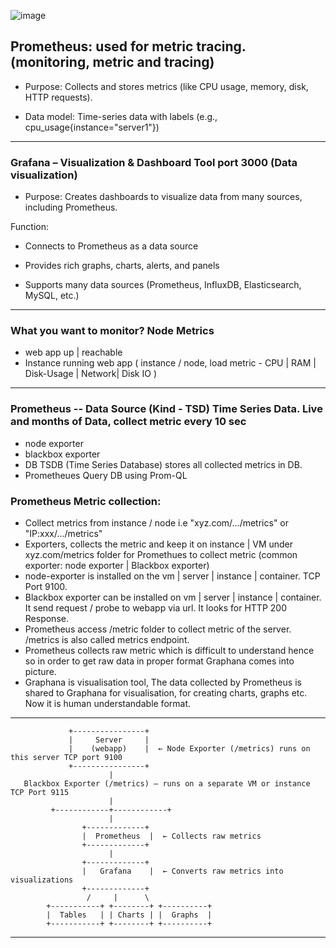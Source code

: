 

![image](https://github.com/user-attachments/assets/91a4b79f-0118-4092-be12-81121a948877)

## Prometheus: used for metric tracing. (monitoring, metric and tracing)

- Purpose: Collects and stores metrics (like CPU usage, memory, disk, HTTP requests).

- Data model: Time-series data with labels (e.g., cpu_usage{instance="server1"})

---

### Grafana – Visualization & Dashboard Tool port 3000 (Data visualization)

- Purpose: Creates dashboards to visualize data from many sources, including Prometheus.

Function:

   - Connects to Prometheus as a data source

   - Provides rich graphs, charts, alerts, and panels

   - Supports many data sources (Prometheus, InfluxDB, Elasticsearch, MySQL, etc.)
   
---

### What you want to monitor? Node Metrics
- web app  up | reachable 
- Instance running web app ( instance / node, load metric - CPU | RAM | Disk-Usage | Network| Disk IO )

---

### Prometheus -- Data Source (Kind - TSD) Time Series Data. Live and months of Data, collect metric every 10 sec
- node exporter
- blackbox exporter
- DB TSDB (Time Series Database) stores all collected metrics in DB.
- Prometheues Query DB using Prom-QL

### Prometheus Metric collection:
- Collect metrics from instance / node i.e "xyz.com/.../metrics" or "IP:xxx/.../metrics"
- Exporters, collects the metric and keep it on instance | VM under xyz.com/metrics folder for Promethues to collect metric (common exporter: node exporter | Blackbox exporter)
- node-exporter is installed on the vm | server | instance | container. TCP Port 9100.
- Blackbox exporter can be installed on vm | server | instance | container. It send request / probe to webapp via url. It looks for HTTP 200 Response.
- Prometheus access /metric folder to collect metric of the server. /metrics is also called metrics endpoint.
- Prometheus collects raw metric which is difficult to understand hence so in order to get raw data in proper format Graphana comes into picture.
- Graphana is visualisation tool, The data collected by Prometheus is shared to Graphana for visualisation, for creating charts, graphs etc. Now it is human understandable format.
  
--- 

                 +----------------+
                 |     Server     |
                 |    (webapp)    |  ← Node Exporter (/metrics) runs on this server TCP port 9100
                 +----------------+
                          |
       Blackbox Exporter (/metrics) — runs on a separate VM or instance TCP Port 9115
                          |
             +------------+------------+
                          |
                    +-------------+
                    |  Prometheus  |  ← Collects raw metrics
                    +-------------+
                          |
                    +-------------+
                    |   Grafana    |  ← Converts raw metrics into visualizations
                    +-------------+
                     /     |      \
            +-----------+ +--------+ +----------+
            |  Tables   | | Charts | |  Graphs  |
            +-----------+ +--------+ +----------+


---


